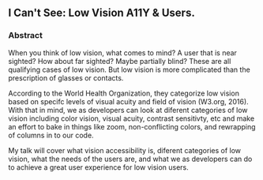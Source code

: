 ## I Can't See: Low Vision A11Y & Users. 

### Abstract

When you think of low vision, what comes to mind? A user that is near sighted? How about far sighted? Maybe partially blind? These are all qualifying cases of low vision. But low vision is more complicated than the prescription of glasses or contacts. 

According to the World Health Organization, they categorize low vision based on specifc levels of visual acuity and field of vision (W3.org, 2016). With that in mind, we as developers can look at diferent categories of low vision including color vision, visual acuity, contrast sensitivty, etc and make an effort to bake in things like zoom, non-conflicting colors, and rewrapping of columns in to our code.

My talk will cover what vision accessibility is, diferent categories of low vision, what the needs of the users are, and what we as developers can do to achieve a great user experience for low vision users.
